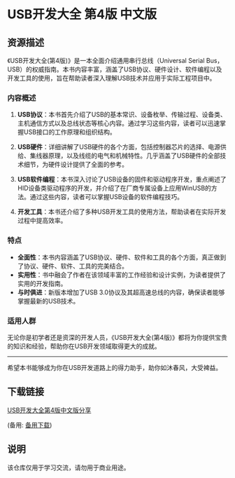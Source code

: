 # USB开发大全 第4版 中文版

## 资源描述

《USB开发大全(第4版)》是一本全面介绍通用串行总线（Universal Serial Bus，USB）的权威指南。本书内容丰富，涵盖了USB协议、硬件设计、软件编程以及开发工具的使用，旨在帮助读者深入理解USB技术并应用于实际工程项目中。

### 内容概述

1. **USB协议**：本书首先介绍了USB的基本常识、设备枚举、传输过程、设备类、主机通信方式以及总线状态等核心内容。通过学习这些内容，读者可以迅速掌握USB接口的工作原理和组织结构。

2. **USB硬件**：详细讲解了USB硬件的各个方面，包括控制器芯片的选择、电源供给、集线器原理，以及线缆的电气和机械特性。几乎涵盖了USB硬件的全部技术细节，为硬件设计提供了全面的参考。

3. **USB软件编程**：本书深入讨论了USB设备的固件和驱动程序开发，重点阐述了HID设备类驱动程序的开发，并介绍了在厂商专属设备上应用WinUSB的方法。通过这些内容，读者可以掌握USB设备的软件编程技巧。

4. **开发工具**：本书还介绍了多种USB开发工具的使用方法，帮助读者在实际开发过程中提高效率。

### 特点

- **全面性**：本书内容涵盖了USB协议、硬件、软件和工具的各个方面，真正做到了协议、硬件、软件、工具的完美结合。
- **实用性**：书中融会了作者在该领域丰富的工作经验和设计实例，为读者提供了实用的开发指南。
- **与时俱进**：新版本增加了USB 3.0协议及其超高速总线的内容，确保读者能够掌握最新的USB技术。

### 适用人群

无论你是初学者还是资深的开发人员，《USB开发大全(第4版)》都将为你提供宝贵的知识和经验，帮助你在USB开发领域取得更大的成就。

---

希望本书能够成为你在USB开发道路上的得力助手，助你如沐春风，大受裨益。

## 下载链接
[USB开发大全第4版中文版分享](https://pan.quark.cn/s/db2375577608) 

(备用: [备用下载](https://pan.baidu.com/s/1CpEZGPC84NSuKQpsGG16hw?pwd=1234))

## 说明

该仓库仅用于学习交流，请勿用于商业用途。
